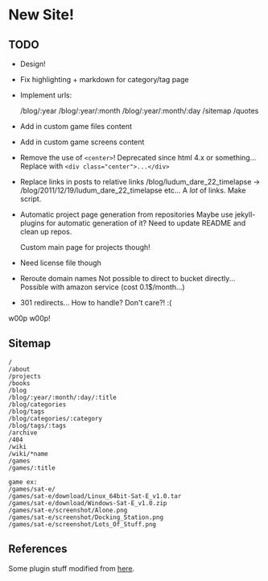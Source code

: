 
New Site!
=========

TODO
----

* Design!

* Fix highlighting + markdown for category/tag page

* Implement urls:

    /blog/:year
    /blog/:year/:month
    /blog/:year/:month/:day
    /sitemap
    /quotes

* Add in custom game files content
* Add in custom game screens content

* Remove the use of `<center>`! Deprecated since html 4.x or something...
    Replace with `<div class="center">...</div>`

* Replace links in posts to relative links
    /blog/ludum_dare_22_timelapse -> /blog/2011/12/19/ludum_dare_22_timelapse
    etc...
    A *lot* of links. Make script.

* Automatic project page generation from repositories
    Maybe use jekyll-plugins for automatic generation of it? Need to update README and clean up repos.

    Custom main page for projects though!

* Need license file though

* Reroute domain names
    Not possible to direct to bucket directly...
    Possible with amazon service (cost 0.1$/month...)

* 301 redirects... How to handle?
    Don't care?! :(

w00p w00p!


Sitemap
-------

    /
    /about
    /projects
    /books
    /blog
    /blog/:year/:month/:day/:title
    /blog/categories
    /blog/tags
    /blog/categories/:category
    /blog/tags/:tags
    /archive
    /404
    /wiki
    /wiki/*name
    /games
    /games/:title

    game ex:
    /games/sat-e/
    /games/sat-e/download/Linux_64bit-Sat-E_v1.0.tar
    /games/sat-e/download/Windows-Sat-E_v1.0.zip
    /games/sat-e/screenshot/Alone.png
    /games/sat-e/screenshot/Docking_Station.png
    /games/sat-e/screenshot/Lots_Of_Stuff.png


References
----------

Some plugin stuff modified from [here][black].

[black]: http://github.com/BlackBulletIV/blackbulletiv.github.com

